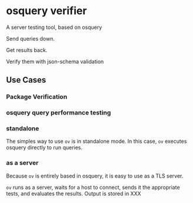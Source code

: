 # osquery verifier

A server testing tool, based on osquery

Send queries down.

Get results back.

Verify them with json-schema validation

## Use Cases

### Package Verification

### osquery query performance testing

### standalone

The simples way to use `ov` is in standalone mode. In this case, `ov`
executes osquery directly to run queries.

### as a server

Because `ov` is entirely based in osquery, it is easy to use as a TLS server.

`ov` runs as a server, waits for a host to connect, sends it the
appropriate tests, and evaluates the results. Output is stored in XXX
